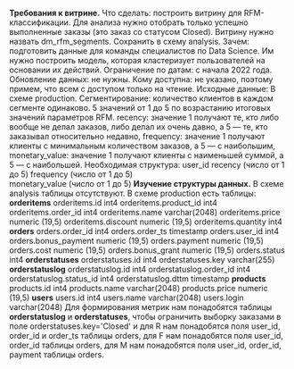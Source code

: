 **Требования к витрине.**
Что сделать: построить витрину для RFM-классификации. Для анализа нужно отобрать только успешно выполненные заказы (это заказ со статусом Closed). Витрину нужно назвать dm_rfm_segments. Сохранить в схему analysis.
Зачем: подготовить данные для команды специалистов по Data Science. Им нужно построить модель, которая кластеризует пользователей на основании их действий. 
Ограничение по датам: с начала 2022 года.
Обновление данных: не нужны.
Кому доступна: не указано, поэтому примем, что всем с доступом только на чтение.
Исходные данные: В схеме production.
Сегментирование: количество клиентов в каждом сегменте одинаково. 5 значений от 1 до 5 по возрастанию итоговых значений параметров RFM.
recency: значение 1 получают те, кто либо вообще не делал заказов, либо делал их очень давно, а 5 — те, кто заказывал относительно недавно,
frequency: значение 1 получают клиенты с минимальным количеством заказов, а 5 — с наибольшим,
monetary_value: значение 1 получают клиенты с наименьшей суммой, а 5 — с наибольшей.
Необходимая структура:
user_id
recency (число от 1 до 5) 
frequency (число от 1 до 5)  
monetary_value (число от 1 до 5)
**Изучение структуры данных.**
В схеме analysis таблицы отсутствуют.
В схеме production есть таблицы:
**orderitems**
orderitems.id int4
orderitems.product_id int4
orderitems.order_id int4
orderitems.name varchar(2048)
orderitems.price numeric (19,5)
orderitems.discount numeric (19,5)
orderitems.quantity int4
**orders**
orders.order_id int4
orders.order_ts timestamp
orders.user_id int4
orders.bonus_payment numeric (19,5)
orders.payment numeric (19,5)
orders.cost numeric (19,5)
orders.bonus_grant numeric (19,5)
orders.status int4
**orderstatuses**
orderstatuses.id int4
orderstatuses.key varchar(255)
**orderstatuslog**
orderstatuslog.id int4
orderstatuslog.order_id int4
orderstatuslog.status_id int4
orderstatuslog.dttm timestamp
**products**
products.id int4
products.name varchar(2048)
products.price numeric (19,5)
**users**
users.id int4
users.name varchar(2048)
users.login varchar(2048)
Для формирования метрик нам понадобятся таблицы **orderstatuslog** и **orderstatuses**, чтобы ограничить выборку заказами в поле orderstatuses.key='Closed' и
для R нам понадобятся поля user_id, order_id и order_ts таблицы orders,
для F нам понадобятся поля user_id, order_id таблицы orders,
для M нам понадобятся поля user_id, order_id, payment таблицы orders.